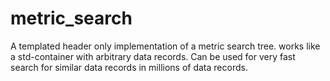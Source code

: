 # metric_search
A templated header only implementation of a metric search tree. works like a std-container with arbitrary data records. Can be used for very fast search for similar data records in millions of data records.
